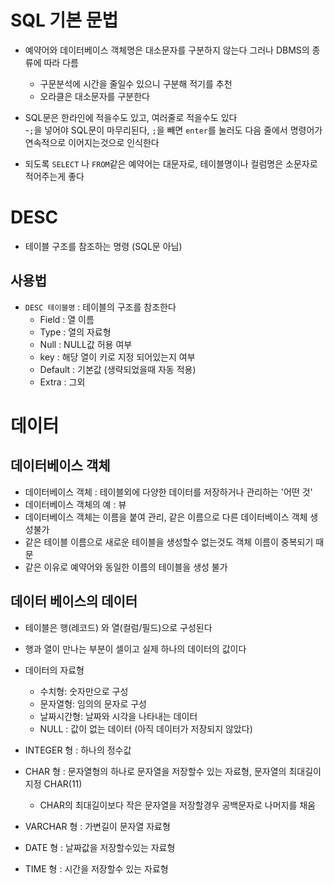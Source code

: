 # SQL 기본 문법

- 예약어와 데이터베이스 객체명은 대소문자를 구분하지 않는다 그러나 DBMS의 종류에 따라 다름

  - 구문분석에 시간을 줄일수 있으니 구분해 적기를 추천
  - 오라클은 대소문자를 구분한다

- SQL문은 한라인에 적을수도 있고, 여러줄로 적을수도 있다  
  -`;`을 넣어야 SQL문이 마무리된다, `;`을 빼면 `enter`를 눌러도 다음 줄에서 명령어가 연속적으로 이어지는것으로 인식한다

- 되도록 `SELECT` 나 `FROM`같은 예약어는 대문자로, 테이블명이나 컬럼명은 소문자로 적어주는게 좋다

# DESC

- 테이블 구조를 참조하는 명령 (SQL문 아님)

## 사용법

- `DESC 테이블명` : 테이블의 구조를 참조한다
  - Field : 열 이름
  - Type : 열의 자료형
  - Null : NULL값 허용 여부
  - key : 해당 열이 키로 지정 되어있는지 여부
  - Default : 기본값 (생략되었을때 자동 적용)
  - Extra : 그외

# 데이터

## 데이터베이스 객체

- 데이터베이스 객체 : 테이블외에 다양한 데이터를 저장하거나 관리하는 '어떤 것'
- 데이터베이스 객체의 예 : 뷰
- 데이터베이스 객체는 이름을 붙여 관리, 같은 이름으로 다른 데이터베이스 객체 생성불가
- 같은 테이블 이름으로 새로운 테이블을 생성할수 없는것도 객체 이름이 중복되기 때문
- 같은 이유로 예약어와 동일한 이름의 테이블을 생성 불가

## 데이터 베이스의 데이터

- 테이블은 행(레코드) 와 열(컬럼/필드)으로 구성된다
- 행과 열이 만나는 부분이 셀이고 실제 하나의 데이터의 값이다
- 데이터의 자료형

  - 수치형: 숫자만으로 구성
  - 문자열형: 임의의 문자로 구성
  - 날짜시간형: 날짜와 시각을 나타내는 데이터
  - NULL : 값이 없는 데이터 (아직 데이터가 저장되지 않았다)

- INTEGER 형 : 하나의 정수값
- CHAR 형 : 문자열형의 하나로 문자열을 저장할수 있는 자료형, 문자열의 최대길이 지정 CHAR(11)
  - CHAR의 최대길이보다 작은 문자열을 저장할경우 공백문자로 나머지를 채움
- VARCHAR 형 : 가변길이 문자열 자료형
- DATE 형 : 날짜값을 저장할수있는 자료형
- TIME 형 : 시간을 저장할수 있는 자료형

